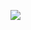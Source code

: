 ![](https://github.com/davidschwarz153/Hangman/blob/main/assets/Macbook-Air-localhost-73y1iqyyy9vmua.gif)
